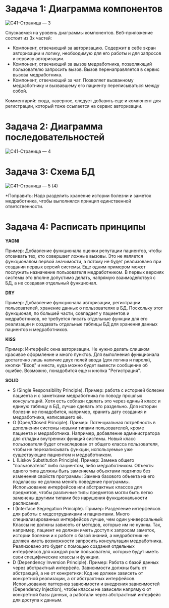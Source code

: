 # Задача 1: Диаграмма компонентов
![С41-Страница — 3](https://github.com/NikitaBushmakin/PAPSWORK/assets/164217929/6c3b2196-1013-4d3e-83b9-50142a91b93b)

Спускаемся на уровень диаграммы компонентов. Веб-приложение состоит из 3х частей:
- Компонент, отвечающий за авторизацию. Содержит в себе экран авторизации и логику, необходимую для его работы и для запросов к сервису авторизации. 
- Компонент, отвечающий за вызов медработника, позволяющий пользователю запросить вызов. Вызов перенаправляется в сервис вызова медработника.
- Компонент, отвечающий за чат. Позволяет вызванному медработнику и вызвавшему его пациенту переписываться между собой.

Комментарий: сюда, наверное, следует добавить еще и компонент для регистрации, который тоже ссылается на сервис авторизации.

# Задача 2: Диаграмма последовательностей
![С41-Страница — 4](https://github.com/NikitaBushmakin/PAPSWORK/assets/164217929/950e552c-f7de-4c86-b784-b66fe2f65196)

# Задача 3: Схема БД
![С41-Страница — 5 (4)](https://github.com/NikitaBushmakin/PAPSWORK/assets/164217929/e8a7a722-978d-4347-b3f0-3f829c951286)

*Поправить: Надо разделить хранение истории болезни и заметок медработника, чтобы выполнялся принцип единственной ответственности.

# Задача 4: Расписать принципы
**YAGNI**

Пример: Добавление функционала оценки репутации пациентов, чтобы отсеивать тех, кто совершает ложные вызовы. Это не является функционалом первой значимости, а потому не будет реализовано при создании первых версий системы. Еще одним примером может послужить назначение пользователя медработником. В первых версиях системы это вполне допустимо делать, напрямую взаимодействуя с БД, а не создавая отдельный функционал.


**DRY**

Пример: Добавление функционала авторизации, регистрации пользователей, хранение данных о пользователях в БД. Поскольку этот функционал, по большей части, совпадает у пациентов и медработников, не требуется писать отдельные функции для его реализации и создавать отдельные таблицы БД для хранения данных пациентов и медработников.


**KISS**

Пример: Интерфейс окна авторизации. Не нужно делать слишком красивое оформление и много пунктов. Для выполнения функционала достаточно лишь наличие двух полей ввода (для логина и пароля), кнопки "Вход" и места, куда можно будет вывести сообщение об ошибке. Возможно, понадобится еще и кнопка "Регистрация".


**SOLID**
- S (Single Responsibility Principle). Пример: работа с историей болезни пациента и с заметками медработника по поводу прошлых консультаций. Хотя есть соблазн сделать это через единый класс и единую таблицу в БД, лучше сделать это раздельно. Для истории болезни не понадобится, например, хранить дату создания и медработника, написавшего её.
- O (Open/Closed Principle). Пример: Потенциальная потребность в дополнении системы новыми типами пользователей, кроме пациента и медработника. Например, добавление администратора для отладки внутренних функций системы. Новый класс пользователя будет отнаследован от общего класса пользователя, чтобы не перезаписывать функции, используемые уже существующие пациентом и медработником.
- L (Liskov Substitution Principle). Пример: Замена общего "пользователя" либо пациентом, либо медработником. Объекты одного типа должны быть заменяемы объектами подтипов без изменения свойств программы: Замена базового объекта на его подклассы не должна менять поведение программы. Использование интерфейсов или абстрактных классов для предметов, чтобы различные типы предметов могли быть легко заменены другими типами без нарушения функциональности расписания.
- I (Interface Segregation Principle). Пример: Разделение интерфейсов для работы с медсотрудниками и пациентами. Много специализированных интерфейсов лучше, чем один универсальный: Классы не должны зависеть от методов, которые им не нужны. Так, например, пациент не должен иметь доступ к запросам заметок, истории болезни и к работе с базой знаний, а медработник не должен иметь возможности запросить консультации медработника. Реализовано это будет с помощью создания отдельных интерфейсов для каждой роли пользователя, которые будут иметь свои специфические классы и функции.
- D (Dependency Inversion Principle). Пример: Работа с базой данных через абстрактный интерфейс. Зависимости должны быть от абстракций, а не от конкретики: Код не должен зависеть от конкретной реализации, а от абстрактных интерфейсов. Использование паттернов зависимости и внедрения зависимостей (Dependency Injection), чтобы классы не зависели напрямую от конкретной базы данных, а работали через абстрактный интерфейс для доступа к данным.
